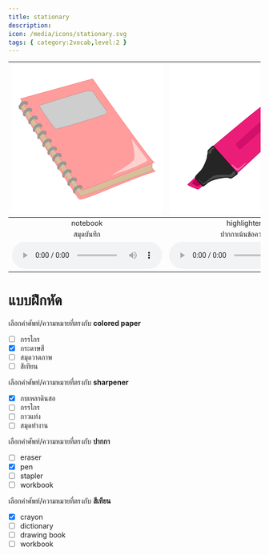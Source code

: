 ```yaml
---
title: stationary
description: 
icon: /media/icons/stationary.svg
tags: { category:2vocab,level:2 }
---
```


<div class="carrousel">


|![](/media/img/stationary/notebook.svg)|![](/media/img/stationary/highlighter.svg)|![](/media/img/stationary/cutter.svg)|![](/media/img/stationary/pen.svg)|![](/media/img/stationary/eraser.svg)|![](/media/img/stationary/glue&#x20;stick.svg)|![](/media/img/stationary/dictionary.svg)|![](/media/img/stationary/textbook.svg)|![](/media/img/stationary/correcting&#x20;fluid.svg)|![](/media/img/stationary/crayon.svg)|![](/media/img/stationary/colored&#x20;paper.svg)|![](/media/img/stationary/workbook.svg)|![](/media/img/stationary/scissors.svg)|![](/media/img/stationary/drawing&#x20;book.svg)|![](/media/img/stationary/pencil.svg)|![](/media/img/stationary/sharpener.svg)|![](/media/img/stationary/calculator.svg)|![](/media/img/stationary/stapler.svg)|![](/media/img/stationary/ruler.svg)|
| :----: | :----: | :----: | :----: | :----: | :----: | :----: | :----: | :----: | :----: | :----: | :----: | :----: | :----: | :----: | :----: | :----: | :----: | :----: |
|notebook|highlighter|cutter|pen|eraser|glue stick|dictionary|textbook|correcting fluid|crayon|colored paper|workbook|scissors|drawing book|pencil|sharpener|calculator|stapler|ruler|
|สมุดบันทึก|ปากกาเน้นข้อความ|มีดคัตเตอร์|ปากกา|ยางลบ|กาวแท่ง|พจนานุกรม|หนังสือเรียน|ของเหลวแก้คําผิด|สีเทียน|กระดาษสี|สมุดทํางาน|กรรไกร|สมุดวาดภาพ|ดินสอ|กบเหลาดินสอ|เครื่องคิดเลข|เครื่องเย็บกระดาษ|ไม้บรรทัด|
|![](/media/audio/notebook.mp3)|![](/media/audio/highlighter.mp3)|![](/media/audio/cutter.mp3)|![](/media/audio/pen.mp3)|![](/media/audio/eraser.mp3)|![](/media/audio/glue&#x20;stick.mp3)|![](/media/audio/dictionary.mp3)|![](/media/audio/textbook.mp3)|![](/media/audio/correcting&#x20;fluid.mp3)|![](/media/audio/crayon.mp3)|![](/media/audio/colored&#x20;paper.mp3)|![](/media/audio/workbook.mp3)|![](/media/audio/scissors.mp3)|![](/media/audio/drawing&#x20;book.mp3)|![](/media/audio/pencil.mp3)|![](/media/audio/sharpener.mp3)|![](/media/audio/calculator.mp3)|![](/media/audio/stapler.mp3)|![](/media/audio/ruler.mp3)|

</div>



# แบบฝึกหัด


 เลือกคำศัพท์/ความหมายที่ตรงกับ **colored paper**
 - [ ] กรรไกร
 - [x] กระดาษสี
 - [ ] สมุดวาดภาพ
 - [ ] สีเทียน

 เลือกคำศัพท์/ความหมายที่ตรงกับ **sharpener**
 - [x] กบเหลาดินสอ
 - [ ] กรรไกร
 - [ ] กาวแท่ง
 - [ ] สมุดทํางาน

 เลือกคำศัพท์/ความหมายที่ตรงกับ **ปากกา**
 - [ ] eraser
 - [x] pen
 - [ ] stapler
 - [ ] workbook

 เลือกคำศัพท์/ความหมายที่ตรงกับ **สีเทียน**
 - [x] crayon
 - [ ] dictionary
 - [ ] drawing book
 - [ ] workbook
